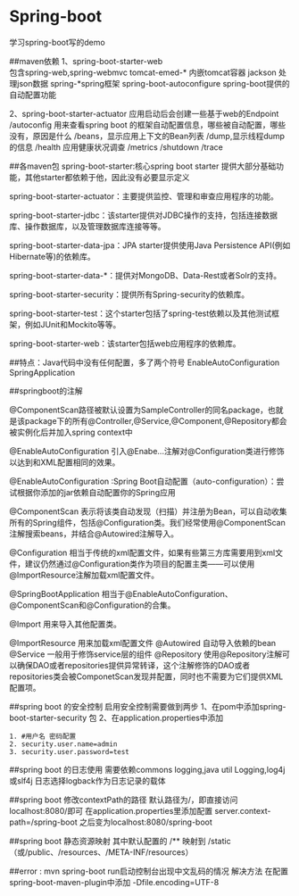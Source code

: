 # Spring-boot
学习spring-boot写的demo


##maven依赖
1、spring-boot-starter-web   
包含spring-web,spring-webmvc
tomcat-emed-* 内嵌tomcat容器
jackson 处理json数据
spring-*spring框架
spring-boot-autoconfigure spring-boot提供的自动配置功能

2、spring-boot-starter-actuator
应用启动后会创建一些基于web的Endpoint
/autoconfig 用来查看spring boot 的框架自动配置信息，哪些被自动配置，哪些没有，原因是什么
/beans，显示应用上下文的Bean列表
/dump,显示线程dump的信息
/health 应用健康状况调查
/metrics
/shutdown
/trace

##各maven包
spring-boot-starter:核心spring boot starter 提供大部分基础功能，其他starter都依赖于他，因此没有必要显示定义

spring-boot-starter-actuator：主要提供监控、管理和审查应用程序的功能。

spring-boot-starter-jdbc：该starter提供对JDBC操作的支持，包括连接数据库、操作数据库，以及管理数据库连接等等。

spring-boot-starter-data-jpa：JPA starter提供使用Java Persistence API(例如Hibernate等)的依赖库。

spring-boot-starter-data-*：提供对MongoDB、Data-Rest或者Solr的支持。

spring-boot-starter-security：提供所有Spring-security的依赖库。

spring-boot-starter-test：这个starter包括了spring-test依赖以及其他测试框架，例如JUnit和Mockito等等。

spring-boot-starter-web：该starter包括web应用程序的依赖库。




##特点：Java代码中没有任何配置，多了两个符号
EnableAutoConfiguration
SpringApplication

##springboot的注解

@ComponentScan路径被默认设置为SampleController的同名package，也就是该package下的所有@Controller,@Service,@Component,@Repository都会被实例化后并加入spring context中

@EnableAutoConfiguration
引入@Enabe...注解对@Configuration类进行修饰以达到和XML配置相同的效果。

@EnableAutoConfiguration :Spring Boot自动配置（auto-configuration）：尝试根据你添加的jar依赖自动配置你的Spring应用

@ComponentScan
表示将该类自动发现（扫描）并注册为Bean，可以自动收集所有的Spring组件，包括@Configuration类。我们经常使用@ComponentScan注解搜索beans，并结合@Autowired注解导入。

@Configuration
相当于传统的xml配置文件，如果有些第三方库需要用到xml文件，建议仍然通过@Configuration类作为项目的配置主类——可以使用@ImportResource注解加载xml配置文件。

@SpringBootApplication
相当于@EnableAutoConfiguration、@ComponentScan和@Configuration的合集。

@Import
用来导入其他配置类。

@ImportResource
用来加载xml配置文件
@Autowired
自动导入依赖的bean
@Service
一般用于修饰service层的组件
@Repository
使用@Repository注解可以确保DAO或者repositories提供异常转译，这个注解修饰的DAO或者repositories类会被ComponetScan发现并配置，同时也不需要为它们提供XML配置项。


##spring boot 的安全控制
启用安全控制需要做到两步
1、在pom中添加spring-boot-starter-security 包
2、在application.properties中添加
     

	1. #用户名 密码配置  
	2. security.user.name=admin  
	3. security.user.password=test  




##spring boot 的日志使用
需要依赖commons logging,java util Logging,log4j或slf4j
日志选择logback作为日志记录的载体



##spring boot 修改contextPath的路径
默认路径为/，即直接访问localhost:8080/即可
在application.properties里添加配置
server.context-path=/spring-boot
之后变为localhost:8080/spring-boot


##spring boot 静态资源映射
其中默认配置的 /** 映射到 /static （或/public、/resources、/META-INF/resources）




##error : mvn spring-boot run启动控制台出现中文乱码的情况
解决方法
在配置spring-boot-maven-plugin中添加
<configuration>
       <jvmArguments>-Dfile.encoding=UTF-8</jvmArguments>
</configuration>



